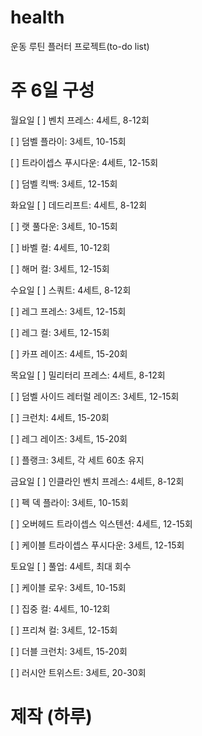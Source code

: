 # health

운동 루틴 플러터 프로젝트(to-do list)

# 주 6일 구성
월요일
[ ] 벤치 프레스: 4세트, 8-12회

[ ] 덤벨 플라이: 3세트, 10-15회

[ ] 트라이셉스 푸시다운: 4세트, 12-15회

[ ] 덤벨 킥백: 3세트, 12-15회

화요일
[ ] 데드리프트: 4세트, 8-12회

[ ] 랫 풀다운: 3세트, 10-15회

[ ] 바벨 컬: 4세트, 10-12회

[ ] 해머 컬: 3세트, 12-15회

수요일
[ ] 스쿼트: 4세트, 8-12회

[ ] 레그 프레스: 3세트, 12-15회

[ ] 레그 컬: 3세트, 12-15회

[ ] 카프 레이즈: 4세트, 15-20회

목요일
[ ] 밀리터리 프레스: 4세트, 8-12회

[ ] 덤벨 사이드 레터럴 레이즈: 3세트, 12-15회

[ ] 크런치: 4세트, 15-20회

[ ] 레그 레이즈: 3세트, 15-20회

[ ] 플랭크: 3세트, 각 세트 60초 유지

금요일
[ ] 인클라인 벤치 프레스: 4세트, 8-12회

[ ] 펙 덱 플라이: 3세트, 10-15회

[ ] 오버헤드 트라이셉스 익스텐션: 4세트, 12-15회

[ ] 케이블 트라이셉스 푸시다운: 3세트, 12-15회

토요일
[ ] 풀업: 4세트, 최대 회수

[ ] 케이블 로우: 3세트, 10-15회

[ ] 집중 컬: 4세트, 10-12회

[ ] 프리쳐 컬: 3세트, 12-15회

[ ] 더블 크런치: 3세트, 15-20회

[ ] 러시안 트위스트: 3세트, 20-30회

# 제작 (하루)
